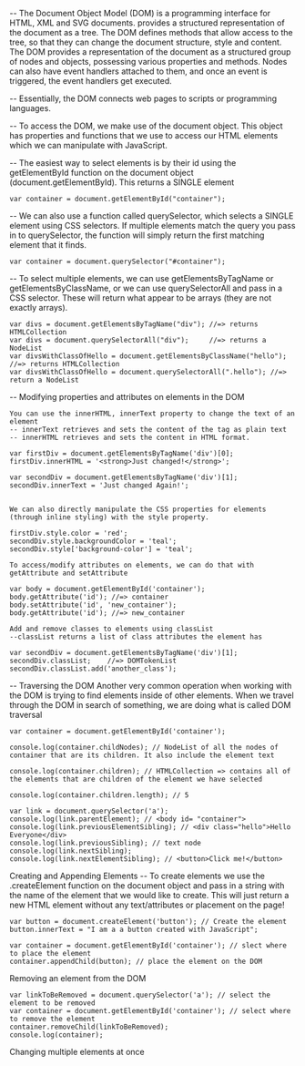 -- The Document Object Model (DOM) is a programming interface for HTML, XML and SVG documents.  provides a structured representation of the document as a tree. The DOM defines methods that allow access to the tree, so that they can change the document structure, style and content. The DOM provides a representation of the document as a structured group of nodes and objects, possessing various properties and methods. Nodes can also have event handlers attached to them, and once an event is triggered, the event handlers get executed. 

-- Essentially, the DOM connects web pages to scripts or programming languages.

-- To access the DOM, we make use of the document object. This object has properties and functions that we use to access our HTML elements which we can manipulate with JavaScript.


-- The easiest way to select elements is by their id using the getElementById function on the document object (document.getElementById). This returns a SINGLE element 

	var container = document.getElementById("container");

-- We can also use a function called querySelector, which selects a SINGLE element using CSS selectors. If multiple elements match the query you pass in to querySelector, the function will simply return the first matching element that it finds.
	
	var container = document.querySelector("#container");

-- To select multiple elements, we can use getElementsByTagName or getElementsByClassName, or we can use querySelectorAll and pass in a CSS selector. These will return what appear to be arrays (they are not exactly arrays).

	var divs = document.getElementsByTagName("div"); //=> returns HTMLCollection
	var divs = document.querySelectorAll("div"); 	 //=> returns a NodeList
	var divsWithClassOfHello = document.getElementsByClassName("hello"); //=> returns HTMLCollection
	var divsWithClassOfHello = document.querySelectorAll(".hello"); //=> return a NodeList

-- Modifying properties and attributes on elements in the DOM

	You can use the innerHTML, innerText property to change the text of an element
	-- innerText retrieves and sets the content of the tag as plain text
	-- innerHTML retrieves and sets the content in HTML format. 

	var firstDiv = document.getElementsByTagName('div')[0];
	firstDiv.innerHTML = '<strong>Just changed!</strong>';

	var secondDiv = document.getElementsByTagName('div')[1];
    secondDiv.innerText = 'Just changed Again!';

	
	We can also directly manipulate the CSS properties for elements (through inline styling) with the style property.

	firstDiv.style.color = 'red';
	secondDiv.style.backgroundColor = 'teal';
	secondDiv.style['background-color'] = 'teal';

	To access/modify attributes on elements, we can do that with getAttribute and setAttribute
	
	var body = document.getElementById('container');
    body.getAttribute('id'); //=> container
    body.setAttribute('id', 'new_container');
    body.getAttribute('id'); //=> new_container

    Add and remove classes to elements using classList
    --classList returns a list of class attributes the element has
	
	var secondDiv = document.getElementsByTagName('div')[1];
	secondDiv.classList;	//=> DOMTokenList
	secondDiv.classList.add('another_class');

	
-- Traversing the DOM
	Another very common operation when working with the DOM is trying to find elements inside of other elements. When we travel through the DOM in search of something, we are doing what is called DOM traversal

	var container = document.getElementById('container');
    
    console.log(container.childNodes); // NodeList of all the nodes of container that are its children. It also include the element text
    
    console.log(container.children); // HTMLCollection => contains all of the elements that are children of the element we have selected
    
    console.log(container.children.length); // 5

    var link = document.querySelector('a');
    console.log(link.parentElement); // <body id= "container">
    console.log(link.previousElementSibling); // <div class="hello">Hello Everyone</div>
    console.log(link.previousSibling); // text node
    console.log(link.nextSibling);
    console.log(link.nextElementSibling); // <button>Click me!</button>

Creating and Appending Elements
    --  To create elements we use the .createElement function on the document object and pass in a string with the name of the element that we would like to create. This will just return a new HTML element without any text/attributes or placement on the page!

    var button = document.createElement('button'); // Create the element
    button.innerText = "I am a a button created with JavaScript";

    var container = document.getElementById('container'); // slect where to place the element
    container.appendChild(button); // place the element on the DOM
	
Removing an element from the DOM
	
	var linkToBeRemoved = document.querySelector('a'); // select the element to be removed
    var container = document.getElementById('container'); // select where to remove the element
    container.removeChild(linkToBeRemoved);
    console.log(container);

Changing multiple elements at once
	
	
